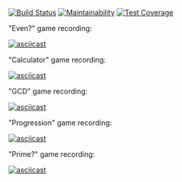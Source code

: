 [![Build Status](https://travis-ci.com/aleksey-mu/frontend-project-lvl1.svg?branch=master)](https://travis-ci.com/aleksey-mu/frontend-project-lvl1) [![Maintainability](https://api.codeclimate.com/v1/badges/e50bb0accdc76a641a90/maintainability)](https://codeclimate.com/github/aleksey-mu/frontend-project-lvl1/maintainability) [![Test Coverage](https://api.codeclimate.com/v1/badges/e50bb0accdc76a641a90/test_coverage)](https://codeclimate.com/github/aleksey-mu/frontend-project-lvl1/test_coverage)

"Even?" game recording:

[![asciicast](https://asciinema.org/a/PI7sHYgx3snxDh5lOzRGnaA7e.svg)](https://asciinema.org/a/PI7sHYgx3snxDh5lOzRGnaA7e)

"Calculator" game recording:

[![asciicast](https://asciinema.org/a/lPa6gMrTkAWY24EinRhEEGZcE.svg)](https://asciinema.org/a/lPa6gMrTkAWY24EinRhEEGZcE)

"GCD" game recording:

[![asciicast](https://asciinema.org/a/geDG0CaXRUlYCD8xtqDE0tceH.svg)](https://asciinema.org/a/geDG0CaXRUlYCD8xtqDE0tceH)


"Progression" game recording:

[![asciicast](https://asciinema.org/a/c0qk4Yz8p8BaEAOe7MJXDCJu9.svg)](https://asciinema.org/a/c0qk4Yz8p8BaEAOe7MJXDCJu9)

"Prime?" game recording:

[![asciicast](https://asciinema.org/a/IROJLYZ5PvpjGdpWdsgLginPS.svg)](https://asciinema.org/a/IROJLYZ5PvpjGdpWdsgLginPS)
